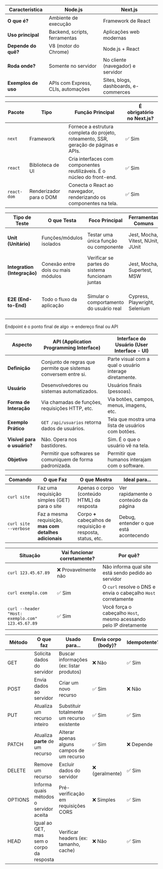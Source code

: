 | **Característica**  | **Node.js**                        | **Next.js**                           |
| ------------------- | ---------------------------------- | ------------------------------------- |
| **O que é?**        | Ambiente de execução               | Framework de React                    |
| **Uso principal**   | Backend, scripts, ferramentas      | Aplicações web modernas               |
| **Depende do quê?** | V8 (motor do Chrome)               | Node.js + React                       |
| **Roda onde?**      | Somente no servidor                | No cliente (navegador) e servidor     |
| **Exemplos de uso** | APIs com Express, CLIs, automações | Sites, blogs, dashboards, e-commerces |

| **Pacote**  | **Tipo**                | **Função Principal**                                                                 | **É obrigatório no Next.js?** |
| ----------- | ----------------------- | ------------------------------------------------------------------------------------ | ----------------------------- |
| `next`      | Framework               | Fornece a estrutura completa do projeto, roteamento, SSR, geração de páginas e APIs. | ✅ Sim                        |
| `react`     | Biblioteca de UI        | Cria interfaces com componentes reutilizáveis. É o núcleo do front-end.              | ✅ Sim                        |
| `react-dom` | Renderizador para o DOM | Conecta o React ao navegador, renderizando os componentes na tela.                   | ✅ Sim                        |

| Tipo de Teste                | O que Testa                        | Foco Principal                                  | Ferramentas Comuns                | Vantagens                               | Desvantagens                               |
| ---------------------------- | ---------------------------------- | ----------------------------------------------- | --------------------------------- | --------------------------------------- | ------------------------------------------ |
| **Unit (Unitário)**          | Funções/módulos isolados           | Testar uma única função ou componente           | Jest, Mocha, Vitest, NUnit, JUnit | Rápido, fácil de isolar e depurar       | Não garante que as partes funcionem juntas |
| **Integration (Integração)** | Conexão entre dois ou mais módulos | Verificar se partes do sistema funcionam juntas | Jest, Mocha, Supertest, MSW       | Detecta problemas entre módulos         | Mais lento que testes unitários            |
| **E2E (End-to-End)**         | Todo o fluxo da aplicação          | Simular o comportamento do usuário real         | Cypress, Playwright, Selenium     | Garante que tudo funciona como esperado | Lento, pode ser frágil e difícil de manter |

Endpoint é o ponto final de algo -> endereço final ou API

| Aspecto                     | API (Application Programming Interface)                         | Interface do Usuário (User Interface - UI)              |
| --------------------------- | --------------------------------------------------------------- | ------------------------------------------------------- |
| **Definição**               | Conjunto de regras que permite que sistemas conversem entre si. | Parte visual com a qual o usuário interage diretamente. |
| **Usuário**                 | Desenvolvedores ou sistemas automatizados.                      | Usuários finais (pessoas).                              |
| **Forma de Interação**      | Via chamadas de funções, requisições HTTP, etc.                 | Via botões, campos, menus, imagens, etc.                |
| **Exemplo Prático**         | `GET /api/usuarios` retorna dados de usuários.                  | Tela que mostra uma lista de usuários com botões.       |
| **Visível para o usuário?** | Não. Opera nos bastidores.                                      | Sim. É o que o usuário vê na tela.                      |
| **Objetivo**                | Permitir que softwares se comuniquem de forma padronizada.      | Permitir que humanos interajam com o software.          |

| Comando               | O que Faz                                               | O que Mostra                                                  | Ideal para...                          |
| --------------------- | ------------------------------------------------------- | ------------------------------------------------------------- | -------------------------------------- |
| `curl site`           | Faz uma requisição simples (GET) para o site            | Apenas o corpo (conteúdo HTML) da resposta                    | Ver rapidamente o conteúdo da página   |
| `curl site --verbose` | Faz a mesma requisição, **mas com detalhes adicionais** | Corpo **+** cabeçalhos de requisição e resposta, status, etc. | Debug, entender o que está acontecendo |

| Situação                                         | Vai funcionar corretamente? | Por quê?                                                           |
| ------------------------------------------------ | --------------------------- | ------------------------------------------------------------------ |
| `curl 123.45.67.89`                              | ❌ Provavelmente não        | Não informa qual site está sendo pedido ao servidor                |
| `curl exemplo.com`                               | ✅ Sim                      | O `curl` resolve o DNS e envia o cabeçalho `Host` corretamente     |
| `curl --header "Host: exemplo.com" 123.45.67.89` | ✅ Sim                      | Você força o cabeçalho `Host`, mesmo acessando pelo IP diretamente |

| Método  | O que faz                                 | Usado para...                              | Envia corpo (body)? | Idempotente? | Exemplo prático                            |
| ------- | ----------------------------------------- | ------------------------------------------ | ------------------- | ------------ | ------------------------------------------ |
| GET     | Solicita dados do servidor                | Buscar informações (ex: listar produtos)   | ❌ Não              | ✅ Sim       | `GET /produtos`                            |
| POST    | Envia dados ao servidor                   | Criar um novo recurso                      | ✅ Sim              | ❌ Não       | `POST /usuarios` (com nome, email no body) |
| PUT     | Atualiza um recurso inteiro               | Substituir totalmente um recurso existente | ✅ Sim              | ✅ Sim       | `PUT /usuarios/123`                        |
| PATCH   | Atualiza **parte** de um recurso          | Alterar apenas alguns campos de um recurso | ✅ Sim              | ❌ Depende   | `PATCH /usuarios/123` (só altera o nome)   |
| DELETE  | Remove um recurso                         | Excluir dados do servidor                  | ❌ (geralmente)     | ✅ Sim       | `DELETE /produtos/45`                      |
| OPTIONS | Informa quais métodos o servidor aceita   | Pré-verificação em requisições CORS        | ❌ Simples          | ✅ Sim       | Usado automaticamente por browsers         |
| HEAD    | Igual ao GET, mas sem o corpo da resposta | Verificar headers (ex: tamanho, cache)     | ❌ Não              | ✅ Sim       | `HEAD /arquivo.zip`                        |
